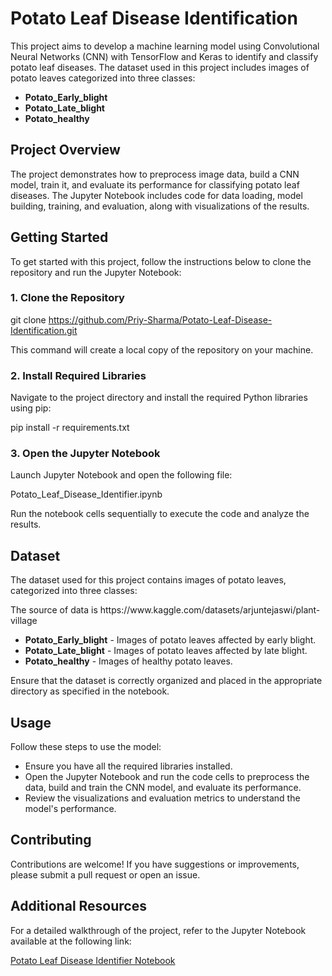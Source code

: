 <h1>Potato Leaf Disease Identification</h1>
<p>This project aims to develop a machine learning model using Convolutional Neural Networks (CNN) with TensorFlow and Keras to identify and classify potato leaf diseases. The dataset used in this project includes images of potato leaves categorized into three classes:</p>
<ul>
        <li><strong>Potato_Early_blight</strong></li>
        <li><strong>Potato_Late_blight</strong></li>
        <li><strong>Potato_healthy</strong></li>
</ul>

<h2>Project Overview</h2>
<p>The project demonstrates how to preprocess image data, build a CNN model, train it, and evaluate its performance for classifying potato leaf diseases. The Jupyter Notebook includes code for data loading, model building, training, and evaluation, along with visualizations of the results.</p>

<h2>Getting Started</h2>
<p>To get started with this project, follow the instructions below to clone the repository and run the Jupyter Notebook:</p>

<h3>1. Clone the Repository</h3>


git clone https://github.com/Priy-Sharma/Potato-Leaf-Disease-Identification.git

<p>This command will create a local copy of the repository on your machine.</p>

<h3>2. Install Required Libraries</h3>
<p>Navigate to the project directory and install the required Python libraries using pip:</p>

pip install -r requirements.txt
 <h3>3. Open the Jupyter Notebook</h3>
 <p>Launch Jupyter Notebook and open the following file:</p>

Potato_Leaf_Disease_Identifier.ipynb
<p>Run the notebook cells sequentially to execute the code and analyze the results.</p>
<h2>Dataset</h2>
<p>The dataset used for this project contains images of potato leaves, categorized into three classes:</p>
The source of data is https://www.kaggle.com/datasets/arjuntejaswi/plant-village
<ul>
        <li><strong>Potato_Early_blight</strong> - Images of potato leaves affected by early blight.</li>
        <li><strong>Potato_Late_blight</strong> - Images of potato leaves affected by late blight.</li>
        <li><strong>Potato_healthy</strong> - Images of healthy potato leaves.</li>
</ul>
    <p>Ensure that the dataset is correctly organized and placed in the appropriate directory as specified in the notebook.</p>

<h2>Usage</h2>
<p>Follow these steps to use the model:</p>
<ul>
        <li>Ensure you have all the required libraries installed.</li>
        <li>Open the Jupyter Notebook and run the code cells to preprocess the data, build and train the CNN model, and evaluate its performance.</li>
        <li>Review the visualizations and evaluation metrics to understand the model's performance.</li>
</ul>

<h2>Contributing</h2>
<p>Contributions are welcome! If you have suggestions or improvements, please submit a pull request or open an issue.</p>

<h2>Additional Resources</h2>
    <p>For a detailed walkthrough of the project, refer to the Jupyter Notebook available at the following link:</p>
    <a href="https://github.com/Priy-Sharma/Potato-Leaf-Disease-Identification/blob/main/Potato_Leaf_Disease_Identifier.ipynb">Potato Leaf Disease Identifier Notebook</a>
</body>
</html>

